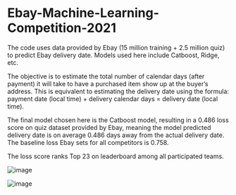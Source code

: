 # Ebay-Machine-Learning-Competition-2021
The code uses data provided by Ebay (15 million training + 2.5 million quiz) to predict Ebay delivery date. Models used here include Catboost, Ridge, etc.

The objective is to estimate the total number of calendar days (after payment) it will take to have a purchased item show up at the buyer’s address. This is equivalent to estimating the delivery date using the formula:
payment date (local time) + delivery calendar days = delivery date (local time).

The final model chosen here is the Catboost model, resulting in a 0.486 loss score on quiz dataset provided by Ebay, meaning the model predicted delivery date is on average 0.486 days away from the actual delivery date. The baseline loss Ebay sets for all competitors is 0.758.

The loss score ranks Top 23 on leaderboard among all participated teams.

![image](https://user-images.githubusercontent.com/52313685/148672339-947345cf-ec84-4af0-8eb6-d187f78f5fb8.png)

![image](https://user-images.githubusercontent.com/52313685/148672362-f72f6d62-6eea-4747-a469-0d65f5db35b3.png)
